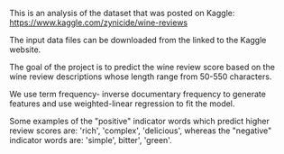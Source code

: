 This is an analysis of the dataset that was posted on Kaggle:
https://www.kaggle.com/zynicide/wine-reviews

The input data files can be downloaded from the linked to the Kaggle website. 

The goal of the project is to predict the wine review score based on 
the wine review descriptions whose length range from 50-550 characters.

We use term frequency- inverse documentary frequency to generate features
and use weighted-linear regression to fit the model. 

Some examples of the "positive" indicator words which predict higher review
scores are: 'rich', 'complex', 'delicious', whereas the "negative" indicator
words are: 'simple', bitter', 'green'. 
